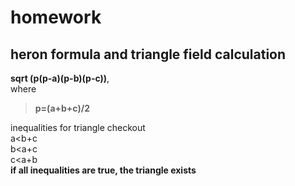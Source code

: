 # homework

## heron formula and triangle field calculation
**sqrt (p(p-a)(p-b)(p-c))**,<br> 
where <br>
> **p=(a+b+c)/2**<br>

inequalities for triangle checkout<br>
a<b+c<br>
b<a+c<br>
c<a+b<br>
**if all inequalities are true, the triangle exists**
